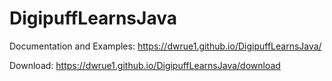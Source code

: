 # DigipuffLearnsJava

Documentation and Examples:
https://dwrue1.github.io/DigipuffLearnsJava/

Download:
https://dwrue1.github.io/DigipuffLearnsJava/download

